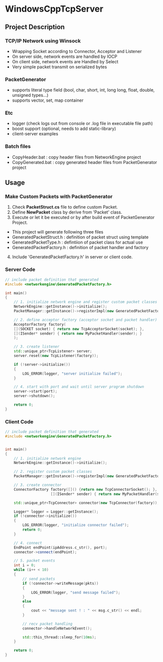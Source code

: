 # WindowsCppTcpServer

## Project Description
### TCP/IP Network using Winsock
- Wrapping Socket according to Connector, Acceptor and Listener
- On server side, network events are handled by IOCP
- On client side, network events are Handled by Select
- Very simple packet transmit on serialized bytes

### PacketGenerator
- supports literal type field (bool, char, short, int, long long, float, double, unsigned types...)
- supports vector, set, map container

### Etc
- logger (check logs out from console or .log file in executable file path)
- boost support (optional, needs to add static-library)
- client-server examples

### Batch files
- CopyHeader.bat : copy header files from NetworkEngine project
- CopyGenerated.bat : copy generated header files from PacketGenerator project

## Usage
### Make Custom Packets with PacketGenerator
1. Check __PacketStruct.cs__ file to define custom Packet.
2. Define __NewPacket__ class by derive from 'Packet' class.
3. Execute or let it be executed or by after build event of PacketGenerator Project.
  - This project will generate following three files
  - GeneratedPacketStruct.h  : definition of packet struct using template
  - GeneratedPacketType.h    : defintiion of packet class for actual use
  - GeneratedPacketFactory.h : definition of packet handler and factory
4. Include 'GeneratedPacketFactory.h' in server or client code.

### Server Code
```cpp
// include packet definition that generated 
#include <networkengine\GeneratedPacketFactory.h>

int main()
{
    // 1. initialize network engine and register custom packet classes
    NetworkEngine::getInstance()->initialize();
    PacketManager::getInstance()->registerImpl(new GeneratedPacketFactory());

    // 2. define acceptor factory (acceptor socket and packet handler)
    AcceptorFactory factory(
    [](SOCKET socket) { return new TcpAcceptorSocket(socket); },
    [](ISender* sender) { return new MyPacketHandler(sender); }
    );

    // 3. create listener
    std::unique_ptr<TcpListener> server;
    server.reset(new TcpListener(factory));

    if (!server->initialize())
    {
        LOG_ERROR(logger, "server initialize failed");
    }

    // 4. start with port and wait until server program shutdown
    server->start(port);
    server->shutdown();

    return 0;
}
```

### Client Code
```cpp
// include packet definition that generated 
#include <networkengine\GeneratedPacketFactory.h>


int main()
{
    // 1. initialize network engine
    NetworkEngine::getInstance()->initialize();

    // 2. register custom packet classes
    PacketManager::getInstance()->registerImpl(new GeneratedPacketFactory());

    // 3. create connector
    ConnectorFactory factory([]() {return new TcpConnectorSocket(); },
                     [](ISender* sender) { return new MyPacketHandler(sender); });

    std::unique_ptr<TcpConnector> connector(new TcpConnector(factory));

    Logger* logger = Logger::getInstance();
    if (!connector->initialize())
    {
        LOG_ERROR(logger, "initialize connector failed");
        return 0;
    }

    // 4. connect
    EndPoint endPoint(ipAddress.c_str(), port);
    connector->connect(endPoint);

    // 5. packet events
    int i = 0;
    while (i++ < 10)
    {
        // send packets
        if (!connector->writeMessage(pkts))
        {
            LOG_ERROR(logger, "send message failed");
        }
        else
        {
            cout << "message sent ! : " << msg.c_str() << endl;
        }

        // recv packet handling
        connector->handleNetworkEvent();

        std::this_thread::sleep_for(10ms);
    }

    return 0;
}
```